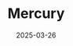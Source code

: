 ---  
layout: startup_page  
title: "Mercury"  
id: "mercury.com"  
permalink: "/mercurymercury.com03262025/"  
website: "https://mercury.com"  
funding_round: "Series C"  
funding_amount: "$300M"  
investors: "Sequoia Capital, Coatue, CRV, Andreessen Horowitz, Spark Capital, Marathon"  
about: "Mercury is a digital banking startup providing financial services to businesses. It offers a range of features including corporate credit cards, bill pay, invoicing, and employee reimbursement, competing with other fintechs like Brex and Ramp. The company boasts over 200,000 business customers and has achieved profitability."  
markets: "Fintech, Financial Services, Banking, FinTech, Information Technology, InsurTech"  
hq: "San Francisco, California, United States"  
founded_year: "2017"  
linkedin: "https://www.linkedin.com/company/mercuryhq"  
twitter: "https://twitter.com/mercury"  
instagram: ""  
facebook: "https://www.facebook.com/bankwithmercury"  
crunchbase: "https://www.crunchbase.com/organization/mercury-technologies"  
pitchbook: "https://pitchbook.com/profiles/company/222307-21"  

date_display: "26-Mar-2025"  
date: "2025-03-26"

# SEO Optimization  
meta_title: "Mercury - Series C Funding ($300M)"  
meta_description: "Mercury, Mercury is a digital banking startup providing financial services to businesses. It offers a range of features including corporate credit cards, bill ..."  
meta_keywords: "Mercury, Fintech, Financial Services, Banking, FinTech, Information Technology, InsurTech, Series C funding"  
canonical_url: "https://startup.projectstartups.com/mercurymercury.com03262025/"  
---